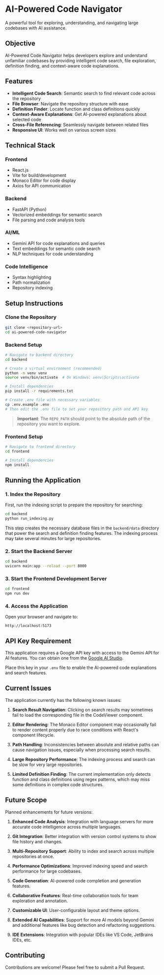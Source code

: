 # AI-Powered Code Navigator

A powerful tool for exploring, understanding, and navigating large codebases with AI assistance.

## Objective

AI-Powered Code Navigator helps developers explore and understand unfamiliar codebases by providing intelligent code search, file exploration, definition finding, and context-aware code explanations.

## Features

- **Intelligent Code Search**: Semantic search to find relevant code across the repository
- **File Browser**: Navigate the repository structure with ease
- **Definition Finder**: Locate function and class definitions quickly
- **Context-Aware Explanations**: Get AI-powered explanations about selected code
- **Cross-File Referencing**: Seamlessly navigate between related files
- **Responsive UI**: Works well on various screen sizes

## Technical Stack

### Frontend
- React.js
- Vite for build/development
- Monaco Editor for code display
- Axios for API communication

### Backend
- FastAPI (Python)
- Vectorized embeddings for semantic search
- File parsing and code analysis tools

### AI/ML
- Gemini API for code explanations and queries
- Text embeddings for semantic code search
- NLP techniques for code understanding

### Code Intelligence
- Syntax highlighting
- Path normalization
- Repository indexing

## Setup Instructions

### Clone the Repository
```bash
git clone <repository-url>
cd ai-powered-code-navigator
```

### Backend Setup
```bash
# Navigate to backend directory
cd backend

# Create a virtual environment (recommended)
python -m venv venv
source venv/bin/activate  # On Windows: venv\Scripts\activate

# Install dependencies
pip install -r requirements.txt

# Create .env file with necessary variables
cp .env.example .env
# Then edit the .env file to set your repository path and API key
```

> **Important**: The `REPO_PATH` should point to the absolute path of the repository you want to explore.

### Frontend Setup
```bash
# Navigate to frontend directory
cd frontend

# Install dependencies
npm install
```

## Running the Application

### 1. Index the Repository
First, run the indexing script to prepare the repository for searching:
```bash
cd backend
python run_indexing.py
```

This step creates the necessary database files in the `backend/data` directory that power the search and definition finding features. The indexing process may take several minutes for large repositories.

### 2. Start the Backend Server
```bash
cd backend
uvicorn main:app --reload --port 8000
```

### 3. Start the Frontend Development Server
```bash
cd frontend
npm run dev
```

### 4. Access the Application
Open your browser and navigate to:
```
http://localhost:5173
```

## API Key Requirement

This application requires a Google API key with access to the Gemini API for AI features. You can obtain one from the [Google AI Studio](https://makersuite.google.com/app/apikey).

Place this key in your `.env` file to enable the AI-powered code explanations and search features.

## Current Issues

The application currently has the following known issues:

1. **Search Result Navigation**: Clicking on search results may sometimes fail to load the corresponding file in the CodeViewer component.

2. **Editor Rendering**: The Monaco Editor component may occasionally fail to render content properly due to race conditions with React's component lifecycle.

3. **Path Handling**: Inconsistencies between absolute and relative paths can cause navigation issues, especially when processing search results.

4. **Large Repository Performance**: The indexing process and search can be slow for very large repositories.

5. **Limited Definition Finding**: The current implementation only detects function and class definitions using regex patterns, which may miss some definitions in complex code structures.

## Future Scope

Planned enhancements for future versions:

1. **Enhanced Code Analysis**: Integration with language servers for more accurate code intelligence across multiple languages.

2. **Git Integration**: Better integration with version control systems to show file history and changes.

3. **Multi-Repository Support**: Ability to index and search across multiple repositories at once.

4. **Performance Optimizations**: Improved indexing speed and search performance for large codebases.

5. **Code Generation**: AI-powered code completion and generation features.

6. **Collaborative Features**: Real-time collaboration tools for team exploration and annotation.

7. **Customizable UI**: User-configurable layout and theme options.

8. **Extended AI Capabilities**: Support for more AI models beyond Gemini and additional features like bug detection and refactoring suggestions.

9. **IDE Extensions**: Integration with popular IDEs like VS Code, JetBrains IDEs, etc.

## Contributing

Contributions are welcome! Please feel free to submit a Pull Request. 